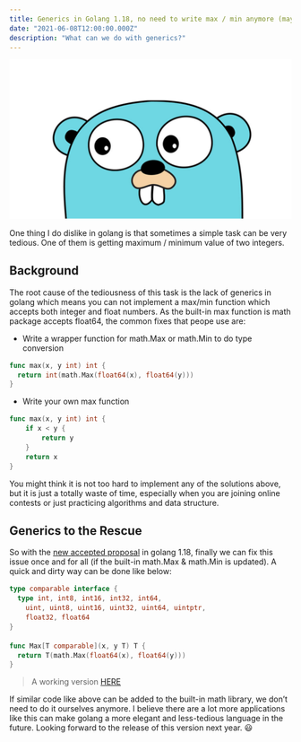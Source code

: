 ```yaml
---
title: Generics in Golang 1.18, no need to write max / min anymore (maybe)
date: "2021-06-08T12:00:00.000Z"
description: "What can we do with generics?"
---
```


![golang banner](./golang.png)

One thing I do dislike in golang is that sometimes a simple task can be very tedious. One of them is getting maximum / minimum value of two integers.

## Background

The root cause of the tediousness of this task is the lack of generics in golang which means you can not implement a max/min function which accepts both integer and float numbers. As the built-in max function is math package accepts float64, the common fixes that peope use are:

- Write a wrapper function for math.Max or math.Min to do type conversion

```go
func max(x, y int) int {
  return int(math.Max(float64(x), float64(y)))
}
```

- Write your own max function

```go
func max(x, y int) int {
    if x < y {
        return y
    }
    return x
}
```

You might think it is not too hard to implement any of the solutions above, but it is just a totally waste of time, especially when you are joining online contests or just practicing algorithms and data structure.

## Generics to the Rescue

So with the [new accepted proposal](https://go.googlesource.com/proposal/+/refs/heads/master/design/43651-type-parameters.md) in golang 1.18, finally we can fix this issue once and for all (if the built-in math.Max & math.Min is updated). A quick and dirty way can be done like below:

```go
type comparable interface {
  type int, int8, int16, int32, int64,
    uint, uint8, uint16, uint32, uint64, uintptr,
    float32, float64
}

func Max[T comparable](x, y T) T {
  return T(math.Max(float64(x), float64(y)))
}
```

> A working version [HERE](https://go2goplay.golang.org/p/_vWgGPiuyr_s)

If similar code like above can be added to the built-in math library, we don’t need to do it ourselves anymore. I believe there are a lot more applications like this can make golang a more elegant and less-tedious language in the future. Looking forward to the release of this version next year. 😃
